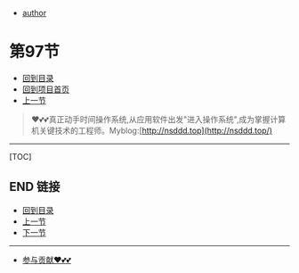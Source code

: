 + [author](https://github.com/3293172751)
# 第97节
+ [回到目录](../README.md)
+ [回到项目首页](../../README.md)
+ [上一节](96.md)
> ❤️💕💕真正动手时间操作系统,从应用软件出发"进入操作系统",成为掌握计算机关键技术的工程师。Myblog:[http://nsddd.top](http://nsddd.top/)
---
[TOC]





## END 链接
+ [回到目录](../README.md)
+ [上一节](96.md)
+ [下一节](98.md)
---
+ [参与贡献❤️💕💕](https://github.com/3293172751/Block_Chain/blob/master/Git/git-contributor.md)
